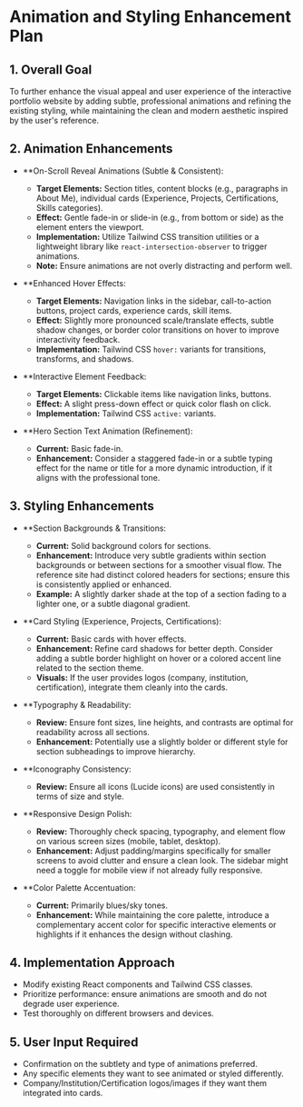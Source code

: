 # Animation and Styling Enhancement Plan

## 1. Overall Goal
To further enhance the visual appeal and user experience of the interactive portfolio website by adding subtle, professional animations and refining the existing styling, while maintaining the clean and modern aesthetic inspired by the user's reference.

## 2. Animation Enhancements

*   **On-Scroll Reveal Animations (Subtle & Consistent):
    *   **Target Elements:** Section titles, content blocks (e.g., paragraphs in About Me), individual cards (Experience, Projects, Certifications, Skills categories).
    *   **Effect:** Gentle fade-in or slide-in (e.g., from bottom or side) as the element enters the viewport.
    *   **Implementation:** Utilize Tailwind CSS transition utilities or a lightweight library like `react-intersection-observer` to trigger animations.
    *   **Note:** Ensure animations are not overly distracting and perform well.

*   **Enhanced Hover Effects:
    *   **Target Elements:** Navigation links in the sidebar, call-to-action buttons, project cards, experience cards, skill items.
    *   **Effect:** Slightly more pronounced scale/translate effects, subtle shadow changes, or border color transitions on hover to improve interactivity feedback.
    *   **Implementation:** Tailwind CSS `hover:` variants for transitions, transforms, and shadows.

*   **Interactive Element Feedback:
    *   **Target Elements:** Clickable items like navigation links, buttons.
    *   **Effect:** A slight press-down effect or quick color flash on click.
    *   **Implementation:** Tailwind CSS `active:` variants.

*   **Hero Section Text Animation (Refinement):
    *   **Current:** Basic fade-in.
    *   **Enhancement:** Consider a staggered fade-in or a subtle typing effect for the name or title for a more dynamic introduction, if it aligns with the professional tone.

## 3. Styling Enhancements

*   **Section Backgrounds & Transitions:
    *   **Current:** Solid background colors for sections.
    *   **Enhancement:** Introduce very subtle gradients within section backgrounds or between sections for a smoother visual flow. The reference site had distinct colored headers for sections; ensure this is consistently applied or enhanced.
    *   **Example:** A slightly darker shade at the top of a section fading to a lighter one, or a subtle diagonal gradient.

*   **Card Styling (Experience, Projects, Certifications):
    *   **Current:** Basic cards with hover effects.
    *   **Enhancement:** Refine card shadows for better depth. Consider adding a subtle border highlight on hover or a colored accent line related to the section theme.
    *   **Visuals:** If the user provides logos (company, institution, certification), integrate them cleanly into the cards.

*   **Typography & Readability:
    *   **Review:** Ensure font sizes, line heights, and contrasts are optimal for readability across all sections.
    *   **Enhancement:** Potentially use a slightly bolder or different style for section subheadings to improve hierarchy.

*   **Iconography Consistency:
    *   **Review:** Ensure all icons (Lucide icons) are used consistently in terms of size and style.

*   **Responsive Design Polish:
    *   **Review:** Thoroughly check spacing, typography, and element flow on various screen sizes (mobile, tablet, desktop).
    *   **Enhancement:** Adjust padding/margins specifically for smaller screens to avoid clutter and ensure a clean look. The sidebar might need a toggle for mobile view if not already fully responsive.

*   **Color Palette Accentuation:
    *   **Current:** Primarily blues/sky tones.
    *   **Enhancement:** While maintaining the core palette, introduce a complementary accent color for specific interactive elements or highlights if it enhances the design without clashing.

## 4. Implementation Approach
*   Modify existing React components and Tailwind CSS classes.
*   Prioritize performance: ensure animations are smooth and do not degrade user experience.
*   Test thoroughly on different browsers and devices.

## 5. User Input Required
*   Confirmation on the subtlety and type of animations preferred.
*   Any specific elements they want to see animated or styled differently.
*   Company/Institution/Certification logos/images if they want them integrated into cards.

